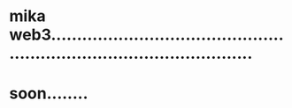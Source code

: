 # mika web3............................................................................................
# soon........
